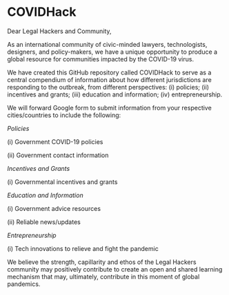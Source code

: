 # COVIDHack

Dear Legal Hackers and Community,

As an international community of civic-minded lawyers, technologists, designers, and policy-makers, we have a unique opportunity to produce a global resource for communities impacted by the COVID-19 virus.

We have created this GitHub repository called COVIDHack to serve as a central compendium of information about how different jurisdictions are responding to the outbreak, from different perspectives: (i) policies; (ii) incentives and grants; (iii) education and information; (iv) entrepreneurship.

We will forward Google form to submit information from your respective cities/countries to include the following:

*Policies*

(i) Government COVID-19 policies

(ii) Government contact information

*Incentives and Grants*

(i) Governmental incentives and grants 

*Education and Information*

(i) Government advice resources

(ii) Reliable news/updates

*Entrepreneurship*

(i) Tech innovations to relieve and fight the pandemic 

We believe the strength, capillarity and ethos of the Legal Hackers community may positively contribute to create an open and shared learning mechanism that may, ultimately, contribute in this moment of global pandemics. 
